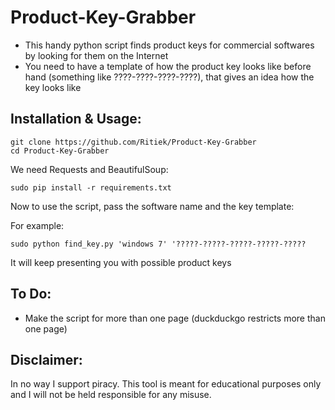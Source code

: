 # Product-Key-Grabber

- This handy python script finds product keys for commercial softwares by looking for them on the Internet
- You need to have a template of how the product key looks like before hand (something like ????-????-????-????), that gives an idea how the key looks like

## Installation & Usage:

```
git clone https://github.com/Ritiek/Product-Key-Grabber
cd Product-Key-Grabber
```

We need Requests and BeautifulSoup:

`sudo pip install -r requirements.txt`

Now to use the script, pass the software name and the key template:


For example:

`sudo python find_key.py 'windows 7' '?????-?????-?????-?????-?????`

It will keep presenting you with possible product keys

## To Do:

- Make the script for more than one page (duckduckgo restricts more than one page)

## Disclaimer:

In no way I support piracy. This tool is meant for educational purposes only and I will not be held responsible for any misuse.
